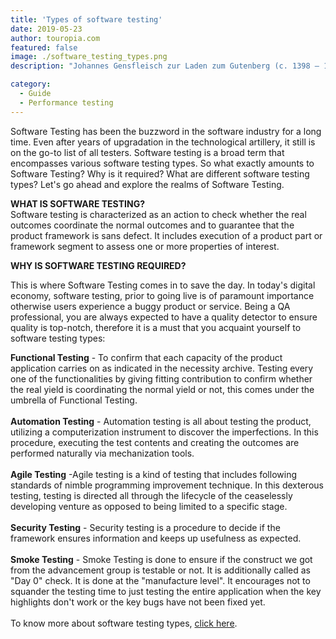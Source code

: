 ```yaml
---
title: 'Types of software testing'
date: 2019-05-23
author: touropia.com
featured: false
image: ./software_testing_types.png
description: "Johannes Gensfleisch zur Laden zum Gutenberg (c. 1398 – 1468) was a German blacksmith, goldsmith, printer,"

category:
  - Guide
  - Performance testing
---
```



Software Testing has been the buzzword in the software industry for a
long time. Even after years of upgradation in the technological
artillery, it still is on the go-to list of all testers. Software
testing is a broad term that encompasses various software testing types.
So what exactly amounts to Software Testing? Why is it required? What
are different software testing types? Let's go ahead and explore the
realms of Software Testing.

**WHAT IS SOFTWARE TESTING?**\
 Software testing is characterized as an action to check whether the
real outcomes coordinate the normal outcomes and to guarantee that the
product framework is sans defect. It includes execution of a product
part or framework segment to assess one or more properties of interest.

**WHY IS SOFTWARE TESTING REQUIRED?**

This is where Software Testing comes in to save the day. In today's
digital economy, software testing, prior to going live is of paramount
importance otherwise users experience a buggy product or service. Being
a QA professional, you are always expected to have a quality detector to
ensure quality is top-notch, therefore it is a must that you acquaint
yourself to software testing types:

**Functional Testing** - To confirm that each capacity of the product
application carries on as indicated in the necessity archive. Testing
every one of the functionalities by giving fitting contribution to
confirm whether the real yield is coordinating the normal yield or not,
this comes under the umbrella of Functional Testing.\
\
 **Automation Testing** - Automation testing is all about testing the
product, utilizing a computerization instrument to discover the
imperfections. In this procedure, executing the test contents and
creating the outcomes are performed naturally via mechanization tools. \
\
 **Agile Testing** -Agile testing is a kind of testing that includes
following standards of nimble programming improvement technique. In this
dexterous testing, testing is directed all through the lifecycle of the
ceaselessly developing venture as opposed to being limited to a specific
stage. \
\
 **Security Testing** - Security testing is a procedure to decide if the
framework ensures information and keeps up usefulness as expected. \
\
 **Smoke Testing** - Smoke Testing is done to ensure if the construct we
got from the advancement group is testable or not. It is additionally
called as "Day 0" check. It is done at the "manufacture level". It
encourages not to squander the testing time to just testing the entire
application when the key highlights don't work or the key bugs have not
been fixed yet.\
\
 To know more about software testing types, [click
here](https://www.softwaretestingmaterial.com/types-of-software-testing/).

